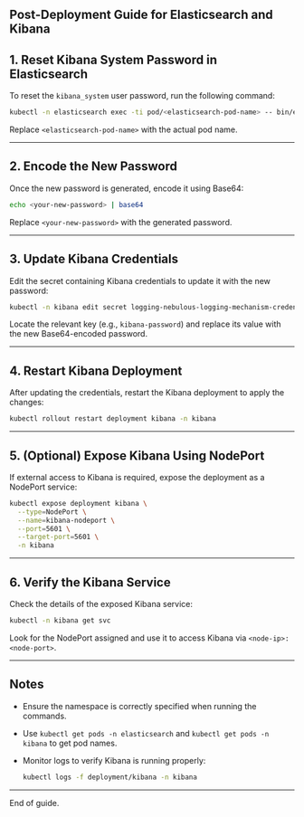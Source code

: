 ## Post-Deployment Guide for Elasticsearch and Kibana

## 1. Reset Kibana System Password in Elasticsearch

To reset the `kibana_system` user password, run the following command:

```bash
kubectl -n elasticsearch exec -ti pod/<elasticsearch-pod-name> -- bin/elasticsearch-reset-password -u kibana_system
```

Replace `<elasticsearch-pod-name>` with the actual pod name.

---

## 2. Encode the New Password

Once the new password is generated, encode it using Base64:

```bash
echo <your-new-password> | base64
```

Replace `<your-new-password>` with the generated password.

---

## 3. Update Kibana Credentials

Edit the secret containing Kibana credentials to update it with the new password:

```bash
kubectl -n kibana edit secret logging-nebulous-logging-mechanism-credentials
```

Locate the relevant key (e.g., `kibana-password`) and replace its value with the new Base64-encoded password.

---

## 4. Restart Kibana Deployment

After updating the credentials, restart the Kibana deployment to apply the changes:

```bash
kubectl rollout restart deployment kibana -n kibana
```

---

## 5. (Optional) Expose Kibana Using NodePort

If external access to Kibana is required, expose the deployment as a NodePort service:

```bash
kubectl expose deployment kibana \
  --type=NodePort \
  --name=kibana-nodeport \
  --port=5601 \
  --target-port=5601 \
  -n kibana
```

---

## 6. Verify the Kibana Service

Check the details of the exposed Kibana service:

```bash
kubectl -n kibana get svc
```

Look for the NodePort assigned and use it to access Kibana via `<node-ip>:<node-port>`.

---

## Notes

- Ensure the namespace is correctly specified when running the commands.
- Use `kubectl get pods -n elasticsearch` and `kubectl get pods -n kibana` to get pod names.
- Monitor logs to verify Kibana is running properly:

  ```bash
  kubectl logs -f deployment/kibana -n kibana
  ```

---

End of guide.
